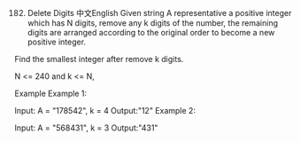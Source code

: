 182. Delete Digits
中文English
Given string A representative a positive integer which has N digits, remove any k digits of the number, the remaining digits are arranged according to the original order to become a new positive integer.

Find the smallest integer after remove k digits.

N <= 240 and k <= N,

Example
Example 1:

Input: A = "178542", k = 4
Output:"12"
Example 2:

Input: A = "568431", k = 3
Output:"431"

